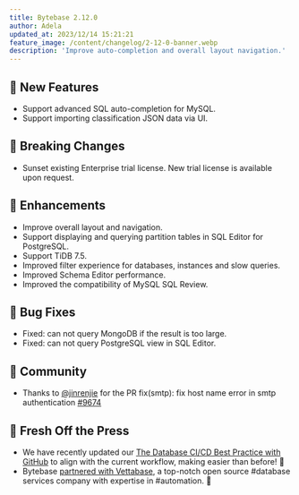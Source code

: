 ```yaml
---
title: Bytebase 2.12.0
author: Adela
updated_at: 2023/12/14 15:21:21
feature_image: /content/changelog/2-12-0-banner.webp
description: 'Improve auto-completion and overall layout navigation.'
---
```


## 🚀 New Features

- Support advanced SQL auto-completion for MySQL.
- Support importing classification JSON data via UI.

## 🔔 Breaking Changes

- Sunset existing Enterprise trial license. New trial license is available upon request.

## 🎄 Enhancements

- Improve overall layout and navigation.
- Support displaying and querying partition tables in SQL Editor for PostgreSQL.
- Support TiDB 7.5.
- Improved filter experience for databases, instances and slow queries.
- Improved Schema Editor performance.
- Improved the compatibility of MySQL SQL Review.

## 🐞 Bug Fixes

- Fixed: can not query MongoDB if the result is too large.
- Fixed: can not query PostgreSQL view in SQL Editor.

## 🎠 Community

- Thanks to [@jinrenjie](https://github.com/jinrenjie) for the PR fix(smtp): fix host name error in smtp authentication [#9674](https://github.com/bytebase/bytebase/pull/9674)

## 📰 Fresh Off the Press

- We have recently updated our [The Database CI/CD Best Practice with GitHub](/docs/tutorials/gitops-github-workflow) to align with the current workflow, making easier than before! 🎉
- Bytebase [partnered with Vettabase](/blog/bytebase-vettabase/), a top-notch open source #database services company with expertise in #automation. 🤝

<IncludeBlock url="/docs/get-started/install/install-upgrade"></IncludeBlock>
